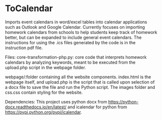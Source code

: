 # ToCalendar
Imports event calendars in word/excel tables into calendar applications such as Outlook and Google Calendar.
Currently focuses on importing homework calendars from schools to help students keep track of homework better, but can be expanded to include general event calendars.
The instructions for using the .ics files generated by the code is in the instruction pdf file.

Files: core-transformation-php.py: core code that interprets homework calendars by analyzing keywords, meant to be executed from the upload.php script in the webpage folder.

webpage/:folder containing all the website components. index.html is the webpage itself, and upload.php is the script that is called upon selection of a docx file to save the file and run the Python script. The images folder and css.css contain styling for the website.

Dependencies: This project uses python docx from https://python-docx.readthedocs.io/en/latest/ and icalendar for python from https://pypi.python.org/pypi/icalendar.
